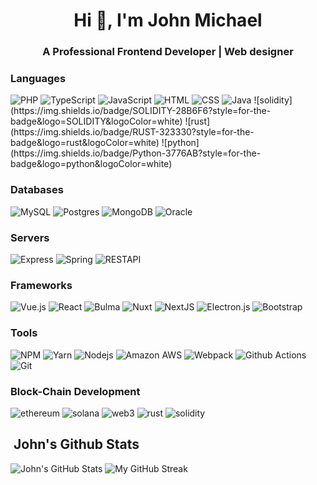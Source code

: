<h1 align="center">Hi 👋, I'm John Michael</h1>
<h3 align="center">A Professional Frontend Developer | Web designer</h3>

### Languages  

<span>
  <img alt="PHP" src="https://img.shields.io/badge/php-%23007ACC.svg?&style=for-the-badge&logo=typescript&logoColor=white"/>
  <img alt="TypeScript" src="https://img.shields.io/badge/typescript-%23007ACC.svg?&style=for-the-badge&logo=typescript&logoColor=white"/>
<img alt="JavaScript" src="https://img.shields.io/badge/JavaScript-F7DF1E?style=for-the-badge&logo=javascript&logoColor=black"/>
<img alt="HTML" src="https://img.shields.io/badge/HTML5-E34F26?style=for-the-badge&logo=html5&logoColor=white"/>
<img alt="CSS" src="https://img.shields.io/badge/CSS3-1572B6?style=for-the-badge&logo=css3&logoColor=white"/>
<img alt="Java" src="https://img.shields.io/badge/Java-ED8B00?style=for-the-badge&logo=java&logoColor=white"/>
![solidity](https://img.shields.io/badge/SOLIDITY-28B6F6?style=for-the-badge&logo=SOLIDITY&logoColor=white)
![rust](https://img.shields.io/badge/RUST-323330?style=for-the-badge&logo=rust&logoColor=white)
![python](https://img.shields.io/badge/Python-3776AB?style=for-the-badge&logo=python&logoColor=white)

### Databases    

<span><img alt="MySQL" src="https://img.shields.io/static/v1?style=for-the-badge&message=MySQL&color=4053D6&logo=MySQL&logoColor=FFFFFF&label="/>
<img alt="Postgres" src="https://img.shields.io/badge/postgres-%23316192.svg?&style=for-the-badge&logo=postgresql&logoColor=white"/>
<img alt="MongoDB" src="https://img.shields.io/badge/MongoDB-%234ea94b.svg?&style=for-the-badge&logo=mongodb&logoColor=white"/></span>
<img alt="Oracle" src="https://img.shields.io/static/v1?style=for-the-badge&message=OracleDB&color=CC2927&logo=Oracle&logoColor=FFFFFF&label="/></span>

### Servers

<span><img alt="Express" src="https://img.shields.io/static/v1?style=for-the-badge&message=Express&color=000000&logo=Express&logoColor=FFFFFF&label="/>
<img alt="Spring" src="https://img.shields.io/badge/spring-%236DB33F.svg?&style=for-the-badge&logo=spring&logoColor=white"/>
<img alt="RESTAPI" src="https://img.shields.io/static/v1?style=for-the-badge&message=REST+API&color=005571&logo=RESTAPI&logoColor=FFFFFF&label="/></span>

### Frameworks  

<span><img alt="Vue.js" src="https://img.shields.io/badge/vuejs-%2335495e.svg?&style=for-the-badge&logo=vue.js&logoColor=%234FC08D"/>
<img alt="React" src="https://img.shields.io/static/v1?style=for-the-badge&message=React&color=222222&logo=React&logoColor=61DAFB&label=" />
<img alt="Bulma" src="https://img.shields.io/static/v1?label=&message=Bulma&color=white&style=for-the-badge&logo=Bulma&logoColor=&logoWidth=&labelColor=white&link=" />
<img alt="Nuxt" src="https://img.shields.io/static/v1?style=for-the-badge&message=Nuxt.js&color=222222&logo=Nuxt.js&logoColor=00C58E&label=" />
<img alt="NextJS" src="https://img.shields.io/static/v1?style=for-the-badge&message=NestJS&color=E0234E&logo=NestJS&logoColor=FFFFFF&label=" />
<img alt="Electron.js" src="https://img.shields.io/static/v1?style=for-the-badge&message=Electron&color=47848F&logo=Electron&logoColor=FFFFFF&label="/>
<img alt="Bootstrap" src="https://img.shields.io/static/v1?style=for-the-badge&message=Bootstrap&color=7952B3&logo=Bootstrap&logoColor=FFFFFF&label=" />
  
### Tools

<span><img alt="NPM" src="https://img.shields.io/static/v1?style=for-the-badge&message=npm&color=CB3837&logo=npm&logoColor=FFFFFF&label=" />
<img alt="Yarn" src="https://img.shields.io/static/v1?style=for-the-badge&message=Yarn&color=2C8EBB&logo=Yarn&logoColor=FFFFFF&label=" />
<img alt="Nodejs" src="https://img.shields.io/static/v1?style=for-the-badge&message=Node.js&color=339933&logo=Node.js&logoColor=FFFFFF&label=" />
<img alt="Amazon AWS" src="https://img.shields.io/static/v1?style=for-the-badge&message=Amazon+AWS&color=232F3E&logo=Amazon+AWS&logoColor=FFFFFF&label=" />
<img alt="Webpack" src="https://img.shields.io/static/v1?style=for-the-badge&message=Webpack&color=222222&logo=Webpack&logoColor=8DD6F9&label=" />
<img alt="Github Actions" src="https://img.shields.io/static/v1?style=for-the-badge&message=GitHub+Actions&color=2088FF&logo=GitHub+Actions&logoColor=FFFFFF&label=" />
<img alt="Git" src="https://img.shields.io/static/v1?style=for-the-badge&message=Git&color=F05032&logo=Git&logoColor=FFFFFF&label=" /></span>
  
### Block-Chain Development
![ethereum](https://img.shields.io/badge/Ethereum-3C3C3D?style=for-the-badge&logo=ethereum&logoColor=white)
![solana](https://img.shields.io/badge/Solana-3C3C3D?style=for-the-badge&logo=solana&logoColor=white)
![web3](https://img.shields.io/badge/Web_3-F16822?style=for-the-badge&logo=web3.js&logoColor=white)
![rust](https://img.shields.io/badge/Rust-363636?style=for-the-badge&logo=rust&logoColor=white)
![solidity](https://img.shields.io/badge/Solidity-363636?style=for-the-badge&logo=solidity&logoColor=white)

<h2> &nbsp;John's Github Stats</h2>
<span align="left">

![John's GitHub Stats](https://github-readme-stats.vercel.app/api?username=JohnMichael746&show_icons=true&hide_border=true&bg_color=3D3D3D&title_color=00E6FE&icon_color=00E6FE&text_color=FFFFFF)
</span>
<span align="right">
![My GitHub Streak](https://github-readme-streak-stats.herokuapp.com/?user=JohnMichael746&hide_border=true&theme=black-ice&background=3D3D3D&stroke=00E6FE)
</span>
 
